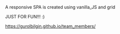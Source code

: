 A responsive SPA is created using vanilla_JS and grid

JUST FOR FUN!!! :)

https://gurolbilgin.github.io/team_members/
